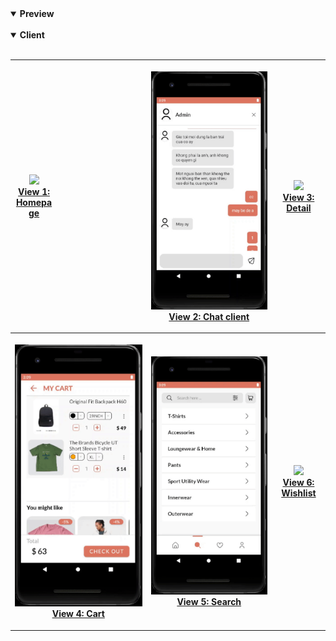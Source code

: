 <details open>
<summary><strong>Preview</strong></summary> <br>
    <details open>
        <summary><strong>Client</strong></summary> <br>
<table style="width:100%">
<tr>
    <th> <p align="center" style="width:30%">
       <img src="https://github.com/tuannt02/resource/blob/main/clothnest/client/01_homepage.gif"><br>
       <a href="https://github.com/tuannt02/Clothnest">View 1: Homepage</a>
    </p> </th>
    <th> <p align="center">
       <img src="https://github.com/tuannt02/resource/blob/main/clothnest/client/02_chat_client.gif"><br>
       <a href="https://github.com/tuannt02/Clothnest">View 2: Chat client</a>
    </p> </th>
    <th> <p align="center">
       <img src="https://github.com/tuannt02/resource/blob/main/clothnest/client/03_detail.gif"><br>
       <a href="https://github.com/tuannt02/Clothnest">View 3: Detail</a>
    </p> </th>
</tr>
<tr>
    <th> <p align="center">
       <img src="https://github.com/tuannt02/resource/blob/main/clothnest/client/04_cart.gif"><br>
       <a href="https://github.com/tuannt02/Clothnest">View 4: Cart</a>
    </p> </th>    
    <th> <p align="center">
       <img src="https://github.com/tuannt02/resource/blob/main/clothnest/client/05_search.gif"><br>
       <a href="https://github.com/tuannt02/Clothnest">View 5: Search</a>
    </p> </th>
    <th> <p align="center">
       <img src="https://github.com/tuannt02/resource/blob/main/clothnest/client/06_wishlist.gif"><br>
       <a href="https://github.com/tuannt02/Clothnest">View 6: Wishlist</a>
    </p> </th>
</tr>
</table>
    </details>
</details>
